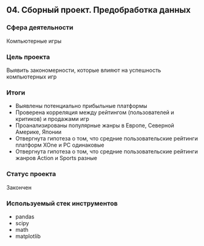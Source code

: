 ## 04. Сборный проект. Предобработка данных

### Сфера деятельности
Компьютерные игры


### Цель проекта

Выявить закономерности, которые влияют на успешность компьютерных игр

### Итоги

- Выявлены потенциально прибыльные платформы
- Проверена корреляция между рейтингом (пользователей и критиков) и продажами игр
- Проанализированы популярные жанры в Европе, Северной Америке, Японии
- Отвергнута гипотеза о том, что средние пользовательские рейтинги платформ XOne и PC одинаковые
- Отвергнута гипотеза о том, что средние пользовательские рейтинги жанров Action и Sports разные

### Статус проекта
Закончен

### Используемый стек инструментов

- pandas
- scipy
- math
- matplotlib
